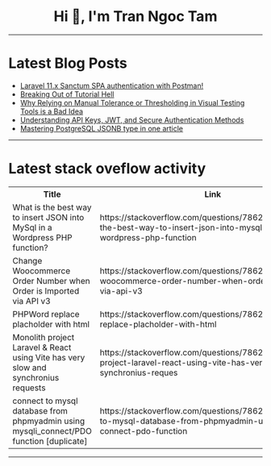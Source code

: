 <h1 align="center">Hi 👋, I'm Tran Ngoc Tam</h1>

---

# Latest Blog Posts 
<!-- BLOG-POST-LIST:START -->
- [Laravel 11.x Sanctum SPA authentication with Postman!](https://dev.to/prismlabsdev/laravel-11x-sanctum-spa-authentication-with-postman-3ji0)
- [Breaking Out of Tutorial Hell](https://dev.to/kevin-jin/breaking-out-of-tutorial-hell-lgf)
- [Why Relying on Manual Tolerance or Thresholding in Visual Testing Tools is a Bad Idea](https://dev.to/jackrover/why-relying-on-manual-tolerance-or-thresholding-in-visual-testing-tools-is-a-bad-idea-260i)
- [Understanding API Keys, JWT, and Secure Authentication Methods](https://dev.to/mochafreddo/understanding-api-keys-jwt-and-secure-authentication-methods-11af)
- [Mastering PostgreSQL JSONB type in one article](https://dev.to/logto/mastering-postgresql-jsonb-type-in-one-article-a45)
<!-- BLOG-POST-LIST:END -->

---

# Latest stack oveflow activity
<table>
  <tr><th>Title</th><th>Link</th></tr>
  <!-- STACKOVERFLOW:START --><tr><td>What is the best way to insert JSON into MySql in a Wordpress PHP function?</td><td>https://stackoverflow.com/questions/78620567/what-is-the-best-way-to-insert-json-into-mysql-in-a-wordpress-php-function</td></tr><tr><td>Change Woocommerce Order Number when Order is Imported via API v3</td><td>https://stackoverflow.com/questions/78620504/change-woocommerce-order-number-when-order-is-imported-via-api-v3</td></tr><tr><td>PHPWord replace placholder with html</td><td>https://stackoverflow.com/questions/78620458/phpword-replace-placholder-with-html</td></tr><tr><td>Monolith project Laravel &amp; React using Vite has very slow and synchronius requests</td><td>https://stackoverflow.com/questions/78620376/monolith-project-laravel-react-using-vite-has-very-slow-and-synchronius-reques</td></tr><tr><td>connect to mysql database from phpmyadmin using mysqli_connect/PDO function [duplicate]</td><td>https://stackoverflow.com/questions/78620330/connect-to-mysql-database-from-phpmyadmin-using-mysqli-connect-pdo-function</td></tr><!-- STACKOVERFLOW:END -->
</table>

---


